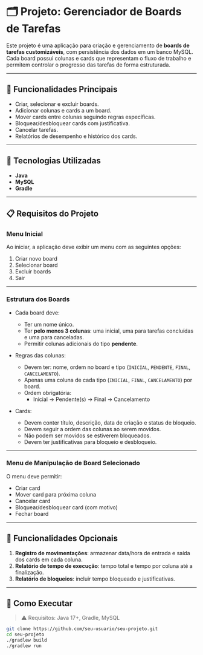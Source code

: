# 🗂️ Projeto: Gerenciador de Boards de Tarefas

Este projeto é uma aplicação para criação e gerenciamento de **boards de tarefas customizáveis**, com persistência dos dados em um banco MySQL. Cada board possui colunas e cards que representam o fluxo de trabalho e permitem controlar o progresso das tarefas de forma estruturada.

---

## 📌 Funcionalidades Principais

- Criar, selecionar e excluir boards.
- Adicionar colunas e cards a um board.
- Mover cards entre colunas seguindo regras específicas.
- Bloquear/desbloquear cards com justificativa.
- Cancelar tarefas.
- Relatórios de desempenho e histórico dos cards.

---

## 🚀 Tecnologias Utilizadas

- **Java**
- **MySQL**
- **Gradle**

---

## 📋 Requisitos do Projeto

### Menu Inicial

Ao iniciar, a aplicação deve exibir um menu com as seguintes opções:

1. Criar novo board  
2. Selecionar board  
3. Excluir boards  
4. Sair  

---

### Estrutura dos Boards

- Cada board deve:
  - Ter um nome único.
  - Ter **pelo menos 3 colunas**: uma inicial, uma para tarefas concluídas e uma para canceladas.
  - Permitir colunas adicionais do tipo **pendente**.
  
- Regras das colunas:
  - Devem ter: nome, ordem no board e tipo (`INICIAL`, `PENDENTE`, `FINAL`, `CANCELAMENTO`).
  - Apenas uma coluna de cada tipo (`INICIAL`, `FINAL`, `CANCELAMENTO`) por board.
  - Ordem obrigatória:
    - Inicial → Pendente(s) → Final → Cancelamento

- Cards:
  - Devem conter título, descrição, data de criação e status de bloqueio.
  - Devem seguir a ordem das colunas ao serem movidos.
  - Não podem ser movidos se estiverem bloqueados.
  - Devem ter justificativas para bloqueio e desbloqueio.

---

### Menu de Manipulação de Board Selecionado

O menu deve permitir:

- Criar card  
- Mover card para próxima coluna  
- Cancelar card  
- Bloquear/desbloquear card (com motivo)  
- Fechar board  

---

## 🌟 Funcionalidades Opcionais

1. **Registro de movimentações**: armazenar data/hora de entrada e saída dos cards em cada coluna.
2. **Relatório de tempo de execução**: tempo total e tempo por coluna até a finalização.
3. **Relatório de bloqueios**: incluir tempo bloqueado e justificativas.

---

## 🧪 Como Executar

> ⚠️ Requisitos: Java 17+, Gradle, MySQL

```bash
git clone https://github.com/seu-usuario/seu-projeto.git
cd seu-projeto
./gradlew build
./gradlew run
